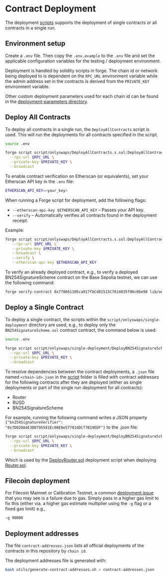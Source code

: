 # Contract Deployment

The deployment [scripts](script) supports the deployment of single contracts or all contracts in a single run.

## Environment setup

Create a `.env` file. Then copy the `.env.example` to the `.env` file and set the applicable configuration variables for the testing / deployment environment.

Deployment is handled by solidity scripts in forge. The chain id or network being deployed to is dependent on the `RPC_URL` environment variable while the admin address set in the contracts is derived from the `PRIVATE_KEY` environment variable.

Other custom deployment parameters used for each chain id can be found in the [deployment-parameters directory](script/shared/deployment-parameters).


## Deploy All Contracts

To deploy all contracts in a single run, the `DeployAllContracts` script is used. This will run the deployments for all contracts specified in the script.
```sh
source .env

forge script script/onlyswaps/DeployAllContracts.s.sol:DeployAllContracts \
  --rpc-url $RPC_URL \
  --private-key $PRIVATE_KEY \
  --broadcast
```

To enable contract verification on Etherscan (or equivalents), set your Etherscan API key in the `.env` file:
```bash
ETHERSCAN_API_KEY=<your_key>
```

When running a Forge script for deployment, add the following flags:
   - `--etherscan-api-key $ETHERSCAN_API_KEY` – Passes your API key.
   - `--verify` – Automatically verifies all contracts found in the deployment receipt.

Example:
   ```bash
   forge script script/onlyswaps/DeployAllContracts.s.sol:DeployAllContracts \
      --rpc-url $RPC_URL \
      --private-key $PRIVATE_KEY \
      --broadcast \
      --verify \
      --etherscan-api-key $ETHERSCAN_API_KEY
   ```

To verify an already deployed contract, e.g., to verify a deployed BN254SignatureScheme contract on the Base Sepolia testnet, we can use the following command:

```bash
forge verify-contract 0x778661105ca917fbCd81515C7814035f06c0be98 lib/onlysubs-solidity/src/signature-scheme/BN254SignatureScheme.sol:BN254SignatureScheme --chain-id 84532 --etherscan-api-key $BASE_SEPOLIA_ETHERSCAN_API_KEY
```

## Deploy a Single Contract

To deploy a single contract, the scripts within the `script/onlyswaps/single-deployment` directory are used, e.g., to deploy only the `BN254SignatureScheme.sol` contract contract, the command below is used:

```sh
source .env

forge script script/onlyswaps/single-deployment/DeployBN254SignatureScheme.s.sol:DeployBN254SignatureScheme \
  --rpc-url $RPC_URL \
  --private-key $PRIVATE_KEY \
  --broadcast
```

To resolve dependencies between the contract deployments, a `.json` file named `<chain-id>.json` in the [script](script) folder is filled with contract addresses for the following contracts after they are deployed (either as single deployments or part of the single run deployment for all contracts):
* Router
* RUSD
* BN254SignatureScheme

For example, running the following command writes a JSON property `{"bn254SignatureVerifier": "0x7D020A4E3D8795581Ec06E0e57701dDCf7B19EDF"}` to the <chain-id>.json file:

```bash
forge script script/onlyswaps/single-deployment/DeployBN254SignatureScheme.s.sol:DeployBN254SignatureScheme \
  --rpc-url $RPC_URL \
  --private-key $PRIVATE_KEY \
  --broadcast
```

Which is used by the [DeployRouter.sol](script/onlyswaps/single-deployment/DeployRouter.s.sol) deployment script when deploying [Router.sol](src/Router.sol).


## Filecoin deployment

For Filecoin Mainnet or Calibration Testnet, a common [deployment issue](https://github.com/filecoin-project/fevm-foundry-kit) that you may see is a failure due to gas. Simply pass in a higher gas limit to fix this (either via. a higher gas estimate multiplier using the `-g` flag or a fixed gas limit) e.g.,

```sh
-g 90000
```

## Deployment addresses

The file `contract-addresses.json` lists all official deployments of the contracts in this repository by `chain id`.

The deployment addresses file is generated with:

```sh
bash utils/generate-contract-addresses.sh > contract-addresses.json
```